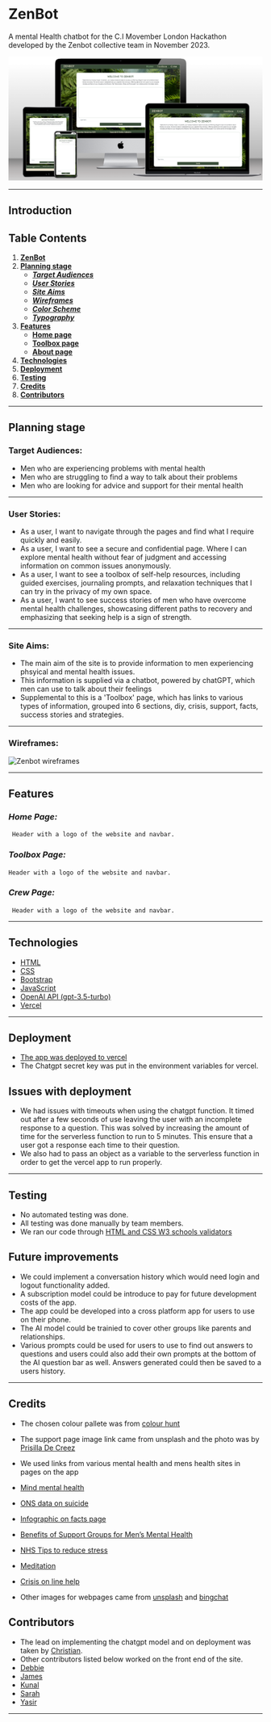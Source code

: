# ZenBot

A mental Health chatbot for the C.I Movember London Hackathon developed by the Zenbot collective team in November 2023.

![Zenbot home screen](/docs/sitemockup.png)
***

## Introduction

## Table Contents
1. [**ZenBot**](#zenbot)
1. [**Planning stage**](#planning-stage)
    * [***Target Audiences***](#target-audiences)
    * [***User Stories***](#user-stories)
    * [***Site Aims***](#site-aims)
    * [***Wireframes***](#wireframes)
    * [***Color Scheme***](#color-scheme)
    * [***Typography***](#typography)
1. [**Features**](#features)
    * [**Home page**](#home-page)
    * [**Toolbox page**](#toolbox-page)
    * [**About page**](#crew-page)
1. [**Technologies**](#technologies)
1. [**Deployment**](#deployment)
1. [**Testing**](#testing)
1. [**Credits**](#credits)
1. [**Contributors**](#contributors)
***

## **Planning stage**
### **Target Audiences:**

* Men who are experiencing problems with mental health
* Men who are struggling to find a way to talk about their problems
* Men who are looking for advice and support for their mental health

***
### **User Stories:**

* As a user,
     I want to navigate through the pages and find what I require quickly and easily.
* As a user,
      I want to see a secure and confidential page. Where I can explore mental health without fear of judgment and accessing information on common issues anonymously.
* As a user,
     I want to see a toolbox of self-help resources, including guided exercises, journaling prompts, and relaxation techniques that I can try in the privacy of my own space.
* As a user,
      I want to see success stories of men who have overcome mental health challenges, showcasing different paths to recovery and emphasizing that seeking help is a sign of strength.
***

### **Site Aims:**

* The main aim of the site is to provide information to men experiencing phsyical and mental health issues.
* This information is supplied via a chatbot, powered by chatGPT, which men can use to talk about their feelings
* Supplemental to this is a 'Toolbox' page, which has links to various types of information, grouped into 6 sections, diy, crisis, support, facts, success stories and strategies.
***

### **Wireframes:**

![Zenbot wireframes](/docs/zen-bot-wireframes.png)
***

## **Features**

### ***Home Page:***
     Header with a logo of the website and navbar.

### ***Toolbox Page:***
    Header with a logo of the website and navbar.
### ***Crew Page:***
     Header with a logo of the website and navbar.

***

## **Technologies**

* [HTML](https://www.w3schools.com/html/html_basic.asp)
* [CSS](https://www.w3schools.com/css/default.asp)
* [Bootstrap](https://www.w3schools.com/bootstrap5/index.php)
* [JavaScript](https://www.w3schools.com/js/default.asp)
* [OpenAI API (gpt-3.5-turbo)](https://openai.com/)
* [Vercel](https://vercel.com/)

***

## Deployment

* [The app was deployed to vercel](https://vercel.com/docs/deployments/overview)
* The Chatgpt secret key was put in the environment variables for vercel.

## Issues with deployment
* We had issues with timeouts when using the chatgpt function.  It timed out after a few seconds of use leaving the user with an incomplete response to a question.  This was solved by increasing the amount of time for the serverless function to run to 5 minutes.  This ensure that a user got a response each time to their question.
* We also had to pass an object as a variable to the serverless function in order to get the vercel app to run properly.
***

## Testing

* No automated testing was done.
* All testing was done manually by team members.
* We ran our code through [HTML and CSS W3 schools validators](https://validator.w3.org/)

## Future improvements

* We could implement a conversation history which would need login and logout functionality added.
* A subscription model could be introduce to pay for future development costs of the app.
* The app could be developed into a cross platform app for users to use on their phone.
* The AI model could be trainied to cover other groups like parents and relationships.
* Various prompts could be used for users to use to find out answers to questions and users could also add their own prompts at the bottom of the AI question bar as well.  Answers generated could then be saved to a users history.
***

## Credits
* The chosen colour pallete was from 
[colour hunt](https://colorhunt.co/palette/ece3ce7390724f6f523a4d39)

* The support page image link came from unsplash and the photo was by [Prisilla De Creez](https://unsplash.com/@priscilladupreez?utm_content=creditCopyText&utm_medium=referral&utm_source=unsplash)

* We used links from various mental health and mens health sites in pages on the app
* [Mind mental health](https://mentalhealth-uk.org/mens-mental-health/)
* [ONS data on suicide](https://www.ons.gov.uk/peoplepopulationandcommunity/birthsdeathsandmarriages/deaths/bulletins/suicidesintheunitedkingdom/2021registrations)
* [Infographic on facts page](https://www.menshealthforum.org.uk/statistics)
* [Benefits of Support Groups for Men’s Mental Health](https://betterhumans.pub/strength-in-community-the-positive-impact-of-mens-support-groups-6c158fae406c)
* [NHS Tips to reduce stress](https://www.nhs.uk/mental-health/self-help/guides-tools-and-activities/tips-to-reduce-stress/)
* [Meditation](https://www.pixelthoughts.co/)
* [Crisis on line help](https://findahelpline.com/gb/topics/suicidal-thoughts)
* Other images for webpages came from [unsplash](https://unsplash.com/) and [bingchat](https://www.bing.com/search?q=Bing+AI&showconv=1)










## Contributors

* The lead on implementing the chatgpt model  and on deployment was taken by [Christian](https://github.com/Robrowno).  
* Other contributors listed below worked on the front end of the site.
* [Debbie](https://github.com/debbiect246)
* [James](https://github.com/broken-helix)
* [Kunal](https://github.com/kun-shukla)
* [Sarah](https://github.com/barty-s)
* [Yasir](https://github.com/yasirwiifto)


***
